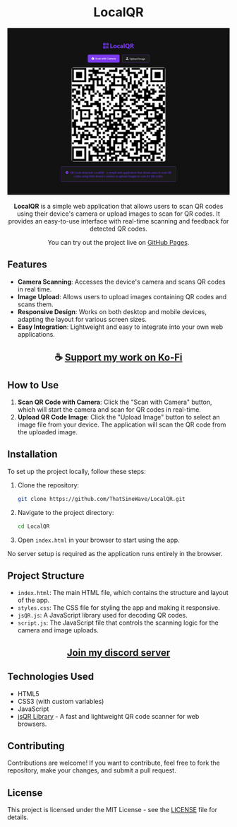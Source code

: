<div align="center">

# LocalQR

![LocalQR](https://raw.githubusercontent.com/ThatSINEWAVE/LocalQR/refs/heads/main/.github/SCREENSHOTS/LocalQR.png)

**LocalQR** is a simple web application that allows users to scan QR codes using their device's camera or upload images to scan for QR codes. It provides an easy-to-use interface with real-time scanning and feedback for detected QR codes.

You can try out the project live on [GitHub Pages](https://thatsinewave.github.io/LocalQR).

</div>

## Features

- **Camera Scanning**: Accesses the device's camera and scans QR codes in real time.
- **Image Upload**: Allows users to upload images containing QR codes and scans them.
- **Responsive Design**: Works on both desktop and mobile devices, adapting the layout for various screen sizes.
- **Easy Integration**: Lightweight and easy to integrate into your own web applications.

<div align="center">

## ☕ [Support my work on Ko-Fi](https://ko-fi.com/thatsinewave)

</div>

## How to Use

1. **Scan QR Code with Camera**: Click the "Scan with Camera" button, which will start the camera and scan for QR codes in real-time.
2. **Upload QR Code Image**: Click the "Upload Image" button to select an image file from your device. The application will scan the QR code from the uploaded image.

## Installation

To set up the project locally, follow these steps:

1. Clone the repository:
   ```bash
   git clone https://github.com/ThatSineWave/LocalQR.git
   ```

2. Navigate to the project directory:
   ```bash
   cd LocalQR
   ```

3. Open `index.html` in your browser to start using the app.

No server setup is required as the application runs entirely in the browser.

## Project Structure

- `index.html`: The main HTML file, which contains the structure and layout of the app.
- `styles.css`: The CSS file for styling the app and making it responsive.
- `jsQR.js`: A JavaScript library used for decoding QR codes.
- `script.js`: The JavaScript file that controls the scanning logic for the camera and image uploads.

<div align="center">

## [Join my discord server](https://discord.gg/2nHHHBWNDw)

</div>

## Technologies Used

- HTML5
- CSS3 (with custom variables)
- JavaScript
- [jsQR Library](https://github.com/cozmo/jsQR) - A fast and lightweight QR code scanner for web browsers.

## Contributing

Contributions are welcome! If you want to contribute, feel free to fork the repository, make your changes, and submit a pull request.

## License

This project is licensed under the MIT License - see the [LICENSE](LICENSE) file for details.
